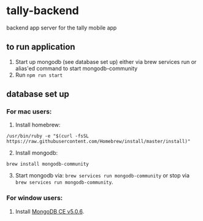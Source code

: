 # tally-backend
backend app server for the tally mobile app

## to run application
1. Start up mongodb (see database set up) either via brew services run or alias'ed command to start mongodb-community
2. Run `npm run start`

## database set up
### For mac users:
1. Install homebrew:
```
/usr/bin/ruby -e "$(curl -fsSL https://raw.githubusercontent.com/Homebrew/install/master/install)"
```
2. Install mongodb:
```
brew install mongodb-community
```
3. Start mongodb via: `brew services run mongodb-community` or stop via `brew services run mongodb-community`.

### For window users:
1. Install [MongoDB CE v5.0.6](https://www.mongodb.com/try/download/community).